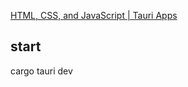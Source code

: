 [HTML, CSS, and JavaScript | Tauri Apps](https://tauri.app/v1/guides/getting-started/setup/html-css-js)

## start

cargo tauri dev
